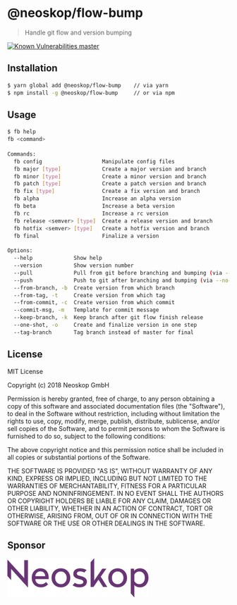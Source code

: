 # @neoskop/flow-bump

> Handle git flow and version bumping

[![Known Vulnerabilities master][snyk-master-image]][snyk-master-url]

## Installation

```sh
$ yarn global add @neoskop/flow-bump    // via yarn
$ npm install -g @neoskop/flow-bump     // or via npm
```

## Usage

```sh
$ fb help
fb <command>

Commands:
  fb config                   Manipulate config files
  fb major [type]             Create a major version and branch
  fb minor [type]             Create a minor version and branch
  fb patch [type]             Create a patch version and branch
  fb fix [type]               Create a fix version and branch
  fb alpha                    Increase an alpha version
  fb beta                     Increase a beta version
  fb rc                       Increase a rc version
  fb release <semver> [type]  Create a release version and branch
  fb hotfix <semver> [type]   Create a hotfix version and branch
  fb final                    Finalize a version

Options:
  --help             Show help                                         [boolean]
  --version          Show version number                               [boolean]
  --pull             Pull from git before branching and bumping (via --no-pull)
  --push             Push to git after branching and bumping (via --no-push)
  --from-branch, -b  Create version from which branch                   [string]
  --from-tag, -t     Create version from which tag                      [string]
  --from-commit, -c  Create version from which commit                   [string]
  --commit-msg, -m   Template for commit message                        [string]
  --keep-branch, -k  Keep branch after git flow finish release         [boolean]
  --one-shot, -o     Create and finalize version in one step           [boolean]
  --tag-branch       Tag branch instead of master for final
```

## License

MIT License

Copyright (c) 2018 Neoskop GmbH

Permission is hereby granted, free of charge, to any person obtaining a copy
of this software and associated documentation files (the "Software"), to deal
in the Software without restriction, including without limitation the rights
to use, copy, modify, merge, publish, distribute, sublicense, and/or sell
copies of the Software, and to permit persons to whom the Software is
furnished to do so, subject to the following conditions:

The above copyright notice and this permission notice shall be included in all
copies or substantial portions of the Software.

THE SOFTWARE IS PROVIDED "AS IS", WITHOUT WARRANTY OF ANY KIND, EXPRESS OR
IMPLIED, INCLUDING BUT NOT LIMITED TO THE WARRANTIES OF MERCHANTABILITY,
FITNESS FOR A PARTICULAR PURPOSE AND NONINFRINGEMENT. IN NO EVENT SHALL THE
AUTHORS OR COPYRIGHT HOLDERS BE LIABLE FOR ANY CLAIM, DAMAGES OR OTHER
LIABILITY, WHETHER IN AN ACTION OF CONTRACT, TORT OR OTHERWISE, ARISING FROM,
OUT OF OR IN CONNECTION WITH THE SOFTWARE OR THE USE OR OTHER DEALINGS IN THE
SOFTWARE.


## Sponsor

[![Neoskop GmbH][neoskop-image]][neoskop-url]

[snyk-master-image]: https://snyk.io/test/github/neoskop/flow-bump/master/badge.svg
[snyk-master-url]: https://snyk.io/test/github/neoskop/flow-bump/master

[neoskop-image]: ./neoskop.png
[neoskop-url]: https://www.neoskop.de/

